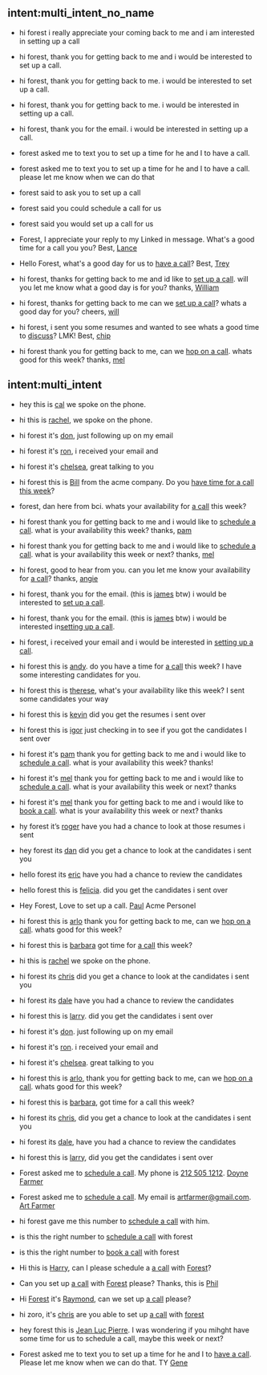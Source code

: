 

## intent:multi_intent_no_name
- hi forest i really appreciate your coming back to me and i am interested in setting up a call
- hi forest, thank you for getting back to me and i would be interested to set up a call.
- hi forest, thank you for getting back to me. i would be interested to set up a call.
- hi forest, thank you for getting back to me. i would be interested in setting up a call.
- hi forest, thank you for the email. i would be interested in setting up a call.
- forest asked me to text you to set up a time for he and I to have a call.
- forest asked me to text you to set up a time for he and I to have a call. please let me know when we can do that
- forest said to ask you to set up a call
- forest said you could schedule a call for us
- forest said you would set up a call for us

- Forest, I appreciate your reply to my Linked in message. What's a good time for a call you you? Best, [Lance](Nou)
- Hello Forest, what's a good day for us to [have a call](activity)? Best, [Trey](Nou)
- hi forest, thanks for getting back to me and id like to [set up a call](activity). will you let me know what a good day is for you? thanks, [William](Nou)
- hi forest, thanks for getting back to me can we [set up a call](activity)? whats a good day for you? cheers, [will](Nou)
- hi forest, i sent you some resumes and wanted to see whats a good time to [discuss](activity)? LMK! Best, [chip](Nou)
- hi forest thank you for getting back to me, can we [hop on a call](activity). whats good for this week? thanks, [mel](Nou)

## intent:multi_intent
- hey  this is [cal](Nou) we spoke on the phone.
- hi this is [rachel](Nou), we spoke on the phone.
- hi forest it's [don](Nou), just following up on my email
- hi forest it's [ron](Nou), i received your email and
- hi forest it's [chelsea](Nou), great talking to you

- hi forest this is [Bill](Nou) from the acme company. Do you [have time for a call](activity) [this week](when)?
- forest, dan here from bci. whats your availability for [a call](activity) this week?
- hi forest thank you for getting back to me and i would like to [schedule a call](activity). what is your availability this week? thanks, [pam](Nou)
- hi forest thank you for getting back to me and i would like to [schedule a call](activity). what is your availability this week or next? thanks, [mel](Nou)
- hi forest, good to hear from you. can you let me know your availability for [a call](activity)? thanks, [angie](Nou)
- hi forest, thank you for the email. (this is [james](Nou) btw) i would be interested to [set up a call](activity).
- hi forest, thank you for the email. (this is [james](Nou) btw) i would be interested in[setting up a call](activity).
- hi forest, i received your email and i would be interested in [setting up a call](activity).
- hi forest this is [andy](Nou). do you have a time for [a call](activity) this week? I have some interesting candidates for you.
- hi forest this is [therese](Nou), what's your availability like this week? I sent some candidates your way
- hi forest this is [kevin](Nou) did you get the resumes i sent over
- hi forest this is [igor](Nou) just checking in to see if you got the candidates I sent over
- hi forest it's [pam](Nou) thank you for getting back to me and i would like to [schedule a call](activity). what is your availability this week? thanks!
- hi forest it's [mel](Nou) thank you for getting back to me and i would like to [schedule a call](activity). what is your availability this week or next? thanks
- hi forest it's [mel](Nou) thank you for getting back to me and i would like to [book a call](activity). what is your availability this week or next? thanks
- hy forest it’s [roger](Nou) have you had a chance to look at those resumes i sent
- hey forest its [dan](Nou) did you get a chance to look at the candidates i sent you
- hello forest its [eric](Nou) have you had a chance to review the candidates
- hello forest this is [felicia](Nou). did you get the candidates i sent over
- Hey Forest, Love to set up a call. [Paul](Nou) Acme Personel
- hi forest this is [arlo](Nou) thank you for getting back to me, can we [hop on a call](activity). whats good for this week?
- hi forest this is [barbara](Nou) got time for [a call](activity) this week?
- hi this is [rachel](Nou) we spoke on the phone.
- hi forest its [chris](Nou) did you get a chance to look at the candidates i sent you
- hi forest its [dale](Nou) have you had a chance to review the candidates
- hi forest this is [larry](Nou). did you get the candidates i sent over
- hi forest it's [don](Nou). just following up on my email
- hi forest it's [ron](Nou). i received your email and
- hi forest it's [chelsea](Nou). great talking to you
- hi forest this is [arlo](Nou), thank you for getting back to me, can we [hop on a call](activity). whats good for this week?
- hi forest this is [barbara](Nou), got time for a call this week?

- hi forest its [chris](Nou), did you get a chance to look at the candidates i sent you
- hi forest its [dale](Nou), have you had a chance to review the candidates
- hi forest this is [larry](Nou), did you get the candidates i sent over

- Forest asked me to [schedule a call](activity). My phone is [212 505 1212](phone). [Doyne Farmer](Nou)
- Forest asked me to [schedule a call](activity). My email is [artfarmer@gmail.com](phone). [Art Farmer](Nou)
- hi forest gave me this number to [schedule a call](activity) with him.
- is this the right number to [schedule a call](activity) with forest
- is this the right number to [book a call](activity) with forest
- Hi this is [Harry](Nou), can I please schedule a [a call](activity) with [Forest](forest)?
- Can you set up [a call](activity) with [Forest](forest) please? Thanks, this is [Phil](Nou)
- Hi [Forest](forest) it's [Raymond](Nou), can we set up [a call](activity) please?
- hi zoro, it's [chris](Nou) are you able to set up [a call](activity) with [forest](forest)
- hey forest this is [Jean Luc Pierre](PERSON). I was wondering if you mihght have some time for us to schedule a call, maybe this week or next?
- Forest asked me to text you to set up a time for he and I to [have a call](activity). Please let me know when we can do that. TY [Gene](NAME)
